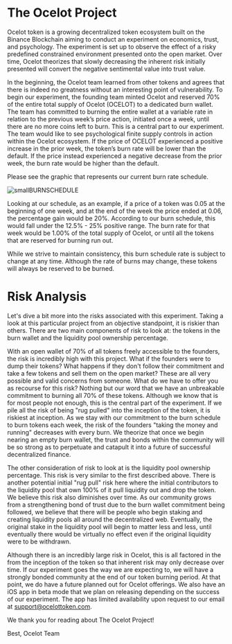 # The Ocelot Project

Ocelot token is a growing decentralized token ecosystem built on the Binance Blockchain aiming to conduct an experiment on economics, trust, and psychology. The experiment is set up to observe the effect of a risky predefined constrained environment presented onto the open market. Over time, Ocelot theorizes that slowly decreasing the inherent risk initially presented will convert the negative sentimental value into trust value.

In the beginning, the Ocelot team learned from other tokens and agrees that there is indeed no greatness without an interesting point of vulnerability. To begin our experiment, the founding team minted Ocelot and reserved 70% of the entire total supply of Ocelot (OCELOT) to a dedicated burn wallet. The team has committed to burning the entire wallet at a variable rate in relation to the previous week’s price action, initiated once a week, until there are no more coins left to burn. 
This is a central part to our experiment. The team would like to see psychological finite supply controls in action within the Ocelot ecosystem. If the price of OCELOT experienced a positive increase in the prior week, the token’s burn rate will be lower than the default. If the price instead experienced a negative decrease from the prior week, the burn rate would be higher than the default.

Please see the graphic that represents our current burn rate schedule.

![smallBURNSCHEDULE](https://user-images.githubusercontent.com/94424028/141923119-5a0ea59a-ff32-4b7f-841c-a37c91377ddf.png)


Looking at our schedule, as an example, if a price of a token was 0.05 at the beginning of one week, and at the end of the week the price ended at 0.06, the percentage gain would be 20%. According to our burn schedule, this would fall under the 12.5% - 25% positive range. The burn rate for that week would be 1.00% of the total supply of Ocelot, or until all the tokens that are reserved for burning run out. 

While we strive to maintain consistency, this burn schedule rate is subject to change at any time. Although the rate of burns may change, these tokens will always be reserved to be burned.

# Risk Analysis

Let's dive a bit more into the risks associated with this experiment.
Taking a look at this particular project from an objective standpoint, it is riskier than others. There are two main components of risk to look at: the tokens in the burn wallet and the liquidity pool ownership percentage.

With an open wallet of 70% of all tokens freely accessible to the founders, the risk is incredibly high with this project. What if the founders were to dump their tokens? What happens if they don't follow their commitment and take a few tokens and sell them on the open market? These are all very possible and valid concerns from someone. What do we have to offer you as recourse for this risk? Nothing but our word that we have an unbreakable commitment to burning all 70% of these tokens. Although we know that is for most people not enough, this is the central part of the experiment. If we pile all the risk of being "rug pulled" into the inception of the token, it is riskiest at inception. As we stay with our commitment to the burn schedule to burn tokens each week, the risk of the founders "taking the money and running" decreases with every burn. We theorize that once we begin nearing an empty burn wallet, the trust and bonds within the community will be so strong as to perpetuate and catapult it into a future of successful decentralized finance.

The other consideration of risk to look at is the liquidity pool ownership percentage. This risk is very similar to the first described above. There is another potential initial "rug pull" risk here where the initial contributors to the liquidity pool that own 100% of it pull liquidity out and drop the token. We believe this risk also diminishes over time. As our community grows from a strengthening bond of trust due to the burn wallet commitment being followed, we believe that there will be people who begin staking and creating liquidity pools all around the decentralized web. Eventually, the original stake in the liquidity pool will begin to matter less and less, until eventually there would be virtually no effect even if the original liquidity were to be withdrawn.

Although there is an incredibly large risk in Ocelot, this is all factored in the from the inception of the token so that inherent risk may only decrease over time. If our experiment goes the way we are expecting to, we will have a strongly bonded community at the end of our token burning period. At that point, we do have a future planned out for Ocelot offerings. We also have an iOS app in beta mode that we plan on releasing depending on the success of our experiment. The app has limited availability upon request to our email at support@ocelottoken.com. 

We thank you for reading about The Ocelot Project!

Best,
Ocelot Team
